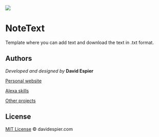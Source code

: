 <img src="https://i.postimg.cc/SsyBT9ZP/notetext.png">


# NoteText

Template where you can add text and download the text in .txt format.


## Authors

 *Developed and designed by*  **David Espier**


[Personal website](https://davidespier.com)

[Alexa skills](https://www.amazon.es/s?k=davidespier&i=alexa-skills)
        
[Other projects](https://github.com/davidespier?tab=repositories)


## License


[MIT License](https://choosealicense.com/licenses/mit/) © davidespier.com
